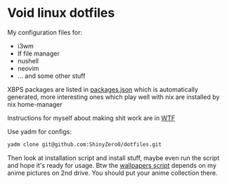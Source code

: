 # Void linux dotfiles

My configuration files for:

* i3wm
* lf file manager
* nushell
* neovim
* ... and some other stuff

XBPS packages are listed in [packages.json](.install/packages.json) which is automatically generated, more interesting ones which play well with nix are installed by nix home-manager

Instructions for myself about making shit work are in [WTF](WTF.md)

Use yadm for configs:

```bash
yadm clone git@github.com:ShinyZero0/dotfiles.git
```

Then look at installation script and install stuff, maybe even run the script and hope it's ready for usage.
Btw the [wallpapers script](~/.config/sv/wallpapers/run) depends on my anime pictures on 2nd drive.
You should put your anime collection there.
